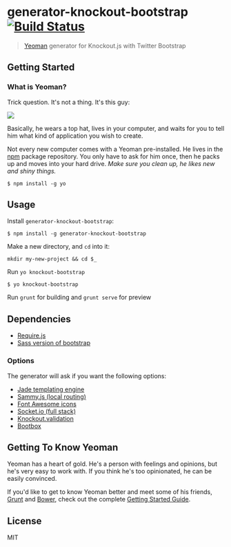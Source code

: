 # generator-knockout-bootstrap [![Build Status](https://secure.travis-ci.org/leszekhanusz/generator-knockout-bootstrap.png?branch=master)](https://travis-ci.org/leszekhanusz/generator-knockout-bootstrap)

> [Yeoman](http://yeoman.io) generator for Knockout.js with Twitter Bootstrap


## Getting Started

### What is Yeoman?

Trick question. It's not a thing. It's this guy:

![](http://i.imgur.com/JHaAlBJ.png)

Basically, he wears a top hat, lives in your computer, and waits for you to tell him what kind of application you wish to create.

Not every new computer comes with a Yeoman pre-installed. He lives in the [npm](https://npmjs.org) package repository. You only have to ask for him once, then he packs up and moves into your hard drive. *Make sure you clean up, he likes new and shiny things.*

```
$ npm install -g yo
```

## Usage

Install `generator-knockout-bootstrap`:
```
$ npm install -g generator-knockout-bootstrap
```

Make a new directory, and `cd` into it:
```
mkdir my-new-project && cd $_
```

Run `yo knockout-bootstrap`
```
$ yo knockout-bootstrap
```

Run `grunt` for building and `grunt serve` for preview

## Dependencies

* [Require.js](http://requirejs.org)
* [Sass version of bootstrap](https://github.com/twbs/bootstrap-sass)

### Options

The generator will ask if you want the following options:

* [Jade templating engine](http://jade-lang.com)
* [Sammy.js (local routing)](http://sammyjs.org)
* [Font Awesome icons](http://fortawesome.github.io/Font-Awesome)
* [Socket.io (full stack)](http://socket.io)
* [Knockout.validation](https://github.com/Knockout-Contrib/Knockout-Validation)
* [Bootbox](http://bootboxjs.com)

## Getting To Know Yeoman

Yeoman has a heart of gold. He's a person with feelings and opinions, but he's very easy to work with. If you think he's too opinionated, he can be easily convinced.

If you'd like to get to know Yeoman better and meet some of his friends, [Grunt](http://gruntjs.com) and [Bower](http://bower.io), check out the complete [Getting Started Guide](https://github.com/yeoman/yeoman/wiki/Getting-Started).


## License

MIT

